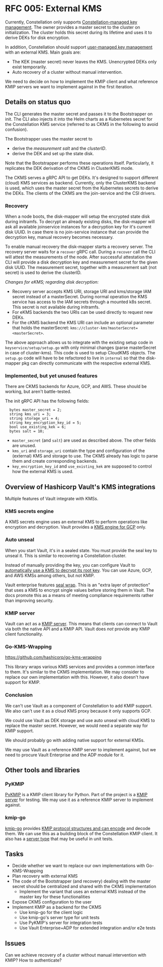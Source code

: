 # RFC 005: External KMS

Currently, Constellation only supports [Constellation-managed key management](https://docs.edgeless.systems/constellation/2.0/architecture/keys#constellation-managed-key-management).
The owner provides a master secret to the cluster on initialization.
The cluster holds this secret during its lifetime and uses it to derive DEKs for disk encryption.

In addition, Constellation should support [user-managed key management](https://docs.edgeless.systems/constellation/2.0/architecture/keys#user-managed-key-management) with an external KMS.
Main goals are:

* The KEK (master secret) never leaves the KMS. Unencrypted DEKs only exist temporarily.
* Auto recovery of a cluster without manual intervention.

We need to decide on how to implement the KMIP client and what reference KMIP servers we want to implement against in the first iteration.

## Details on status quo

The CLI generates the master secret and passes it to the Bootstrapper on init.
The CLI also injects it into the Helm charts as a Kubernetes secret for the Constellation KMS service (referred to as CKMS in the following to avoid confusion).

The Bootstrapper uses the master secret to

* derive the *measurement salt* and the *clusterID*.
* derive the DEK and set up the state disk.

Note that the Bootstrapper performs these operations itself.
Particularly, it replicates the DEK derivation of the CKMS in ClusterKMS mode.

The CKMS serves a gRPC API to get DEKs.
It's designed to support different (cloud) KMS services as backend.
Currently, only the ClusterKMS backend is used, which uses the master secret from the Kubernetes secrets to derive the DEKs.
The clients of the CKMS are the join-service and the CSI drivers.

### Recovery

When a node boots, the disk-mapper will setup the encrypted state disk during initramfs.
To decrypt an already existing disks, the disk-mapper will ask all available joinservice instances for a decryption key for it's current disk UUID.
In case there is no join-service instance that can provide the decryption key, manual recovery becomes necessary.

To enable manual recovery the disk-mapper starts a recovery server.
The recovery server waits for a `recover` gRPC call.
During a `recover` call the CLI will attest the measurements of the node.
After successful attestation the CLI will provide a disk decryption key and measurement secret for the given disk UUID.
The measurement secret, together with a measurement salt (not secret) is used to derive the clusterID.

*Changes for eKMS; regarding disk decryption:*
* Recovery server accepts KMS URI, storage URI and kms/storage IAM secret instead of a masterSecret. During normal operation the KMS service has access to the IAM secrets through a mounted k8s secret. This secret is not available during initramfs.
* For eKMS backends the two URIs can be used directly to request new DEKs.
* For the cKMS backend the KMS URI can include an optional parameter that holds the masterSecret: `kms://cluster-kms?masterSecret=<masterSecret>`.

The above approach allows us to integrate with the existing setup code in `keyservice/setup/setup.go` with only minimal changes (parse masterSecret in case of cluster-kms).
This code is used to setup CloudKMS objects.
The `setup.go` code will have to be refactored to live in `internal` so that the disk-mapper pkg can directly communicate with the respective external KMS.

### Implemented, but yet unused features

There are CKMS backends for Azure, GCP, and AWS.
These should be working, but aren't battle-tested.

The init gRPC API has the following fields:

```
  bytes master_secret = 2;
  string kms_uri = 3;
  string storage_uri = 4;
  string key_encryption_key_id = 5;
  bool use_existing_kek = 6;
  bytes salt = 10;
```

* `master_secret` (and `salt`) are used as described above. The other fields are unused.
* `kms_uri` and `storage_uri` contain the type and configuration of the (external) KMS and storage to use. The CKMS already has logic to parse them and create corresponding backends.
* `key_encryption_key_id` and `use_existing_kek` are supposed to control how the external KMS is used.

## Overview of Hashicorp Vault's KMS integrations

Multiple features of Vault integrate with KMSs.

### KMS secrets engine

A KMS secrets engine uses an external KMS to perform operations like encryption and decryption.
Vault provides a [KMS engine for GCP](https://developer.hashicorp.com/vault/docs/secrets/gcpkms) only.

### Auto unseal

When you start Vault, it's in a sealed state.
You must provide the seal key to unseal it.
This is similar to recovering a Constellation cluster.

Instead of manually providing the key, you can configure Vault to [automatically use a KMS to decrypt its root key](https://developer.hashicorp.com/vault/docs/concepts/seal#auto-unseal).
You can use Azure, GCP, and AWS KMSs among others, but not KMIP.

Vault enterprise features [seal wrap](https://developer.hashicorp.com/vault/docs/enterprise/sealwrap).
This is an "extra layer of protection" that uses a KMS to encrypt single values before storing them in Vault.
The docs promote this as a means of meeting compliance requirements rather than improving security.

### KMIP server

Vault can act as a [KMIP server](https://developer.hashicorp.com/vault/docs/secrets/kmip).
This means that clients can connect to Vault via both the native API and a KMIP API.
Vault does *not* provide any KMIP client functionality.

### Go-KMS-Wrapping

https://github.com/hashicorp/go-kms-wrapping

This library wraps various KMS services and provides a common interface to them.
It's similar to the CKMS implementation.
We may consider to replace our own implementation with this.
However, it also doesn't have support for KMIP.

### Conclusion

We can't use Vault as a component of Constellation to add KMIP support.
We also can't use it as a cloud KMS proxy because it only supports GCP.

We could use Vault as DEK storage and use auto unseal with cloud KMS to replace the master secret.
However, we would need a separate way for KMIP support.

We should probably go with adding native support for external KMSs.

We may use Vault as a reference KMIP server to implement against, but we need to procure Vault Enterprise and the ADP module for it.

## Other tools and libraries

### PyKMIP

[PyKMIP](https://github.com/OpenKMIP/PyKMIP) is a KMIP client library for Python.
Part of the project is a [KMIP server](https://pykmip.readthedocs.io/en/latest/server.html) for testing.
We may use it as a reference KMIP server to implement against.

### kmip-go

[kmip-go](https://github.com/ThalesGroup/kmip-go) provides [KMIP protocol structures and can encode](https://pkg.go.dev/github.com/gemalto/kmip-go#example-package-Client) and decode them.
We can use this as a building block of the Constellation KMIP client.
It also has a [server type](https://pkg.go.dev/github.com/gemalto/kmip-go#Server) that may be useful in unit tests.

## Tasks

* Decide whether we want to replace our own implementations with Go-KMS-Wrapping
* Plan recovery with external KMS
* The code of the Bootstrapper (and recovery) dealing with the master secret should be centralized and shared with the CKMS implementation
  * Implement the variant that uses an external KMS instead of the master key for these functionalities
* Expose CKMS configuration to the user
* Implement KMIP as a backend for the CKMS
  * Use kmip-go for the client logic
  * Use kmip-go's server type for unit tests
  * Use PyKMIP's server for integration tests
  * Use Vault Enterprise+ADP for extended integration and/or e2e tests

## Issues

Can we achieve recovery of a cluster without manual intervention with KMIP?
How to authenticate?
